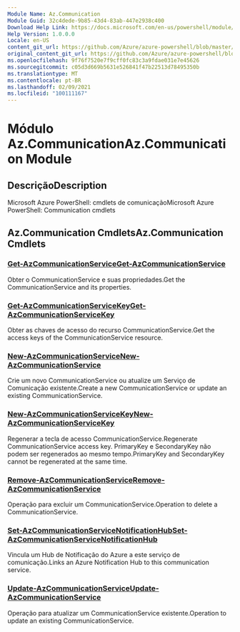 ```yaml
---
Module Name: Az.Communication
Module Guid: 32c4dede-9b85-43d4-83ab-447e2938c400
Download Help Link: https://docs.microsoft.com/en-us/powershell/module/az.communication
Help Version: 1.0.0.0
Locale: en-US
content_git_url: https://github.com/Azure/azure-powershell/blob/master/src/Communication/help/Az.Communication.md
original_content_git_url: https://github.com/Azure/azure-powershell/blob/master/src/Communication/help/Az.Communication.md
ms.openlocfilehash: 9f76f7520e7f9cff0fc83c3a9fdae031e7e45626
ms.sourcegitcommit: c05d3d669b5631e526841f47b22513d78495350b
ms.translationtype: MT
ms.contentlocale: pt-BR
ms.lasthandoff: 02/09/2021
ms.locfileid: "100111167"
---
```

# <span data-ttu-id="de039-101">Módulo Az.Communication</span><span class="sxs-lookup"><span data-stu-id="de039-101">Az.Communication Module</span></span>
## <span data-ttu-id="de039-102">Descrição</span><span class="sxs-lookup"><span data-stu-id="de039-102">Description</span></span>
<span data-ttu-id="de039-103">Microsoft Azure PowerShell: cmdlets de comunicação</span><span class="sxs-lookup"><span data-stu-id="de039-103">Microsoft Azure PowerShell: Communication cmdlets</span></span>

## <span data-ttu-id="de039-104">Az.Communication Cmdlets</span><span class="sxs-lookup"><span data-stu-id="de039-104">Az.Communication Cmdlets</span></span>
### [<span data-ttu-id="de039-105">Get-AzCommunicationService</span><span class="sxs-lookup"><span data-stu-id="de039-105">Get-AzCommunicationService</span></span>](Get-AzCommunicationService.md)
<span data-ttu-id="de039-106">Obter o CommunicationService e suas propriedades.</span><span class="sxs-lookup"><span data-stu-id="de039-106">Get the CommunicationService and its properties.</span></span>

### [<span data-ttu-id="de039-107">Get-AzCommunicationServiceKey</span><span class="sxs-lookup"><span data-stu-id="de039-107">Get-AzCommunicationServiceKey</span></span>](Get-AzCommunicationServiceKey.md)
<span data-ttu-id="de039-108">Obter as chaves de acesso do recurso CommunicationService.</span><span class="sxs-lookup"><span data-stu-id="de039-108">Get the access keys of the CommunicationService resource.</span></span>

### [<span data-ttu-id="de039-109">New-AzCommunicationService</span><span class="sxs-lookup"><span data-stu-id="de039-109">New-AzCommunicationService</span></span>](New-AzCommunicationService.md)
<span data-ttu-id="de039-110">Crie um novo CommunicationService ou atualize um Serviço de Comunicação existente.</span><span class="sxs-lookup"><span data-stu-id="de039-110">Create a new CommunicationService or update an existing CommunicationService.</span></span>

### [<span data-ttu-id="de039-111">New-AzCommunicationServiceKey</span><span class="sxs-lookup"><span data-stu-id="de039-111">New-AzCommunicationServiceKey</span></span>](New-AzCommunicationServiceKey.md)
<span data-ttu-id="de039-112">Regenerar a tecla de acesso CommunicationService.</span><span class="sxs-lookup"><span data-stu-id="de039-112">Regenerate CommunicationService access key.</span></span>
<span data-ttu-id="de039-113">PrimaryKey e SecondaryKey não podem ser regenerados ao mesmo tempo.</span><span class="sxs-lookup"><span data-stu-id="de039-113">PrimaryKey and SecondaryKey cannot be regenerated at the same time.</span></span>

### [<span data-ttu-id="de039-114">Remove-AzCommunicationService</span><span class="sxs-lookup"><span data-stu-id="de039-114">Remove-AzCommunicationService</span></span>](Remove-AzCommunicationService.md)
<span data-ttu-id="de039-115">Operação para excluir um CommunicationService.</span><span class="sxs-lookup"><span data-stu-id="de039-115">Operation to delete a CommunicationService.</span></span>

### [<span data-ttu-id="de039-116">Set-AzCommunicationServiceNotificationHub</span><span class="sxs-lookup"><span data-stu-id="de039-116">Set-AzCommunicationServiceNotificationHub</span></span>](Set-AzCommunicationServiceNotificationHub.md)
<span data-ttu-id="de039-117">Vincula um Hub de Notificação do Azure a este serviço de comunicação.</span><span class="sxs-lookup"><span data-stu-id="de039-117">Links an Azure Notification Hub to this communication service.</span></span>

### [<span data-ttu-id="de039-118">Update-AzCommunicationService</span><span class="sxs-lookup"><span data-stu-id="de039-118">Update-AzCommunicationService</span></span>](Update-AzCommunicationService.md)
<span data-ttu-id="de039-119">Operação para atualizar um CommunicationService existente.</span><span class="sxs-lookup"><span data-stu-id="de039-119">Operation to update an existing CommunicationService.</span></span>

